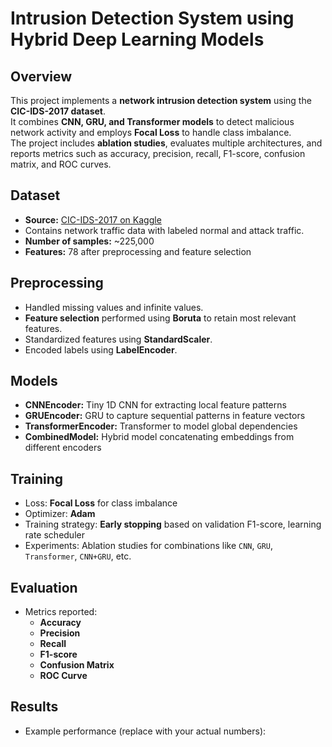 # Intrusion Detection System using Hybrid Deep Learning Models

## Overview
This project implements a **network intrusion detection system** using the **CIC-IDS-2017 dataset**.  
It combines **CNN, GRU, and Transformer models** to detect malicious network activity and employs **Focal Loss** to handle class imbalance.  
The project includes **ablation studies**, evaluates multiple architectures, and reports metrics such as accuracy, precision, recall, F1-score, confusion matrix, and ROC curves.

## Dataset
- **Source:** [CIC-IDS-2017 on Kaggle](https://www.kaggle.com/datasets)  
- Contains network traffic data with labeled normal and attack traffic.  
- **Number of samples:** ~225,000  
- **Features:** 78 after preprocessing and feature selection  

## Preprocessing
- Handled missing values and infinite values.  
- **Feature selection** performed using **Boruta** to retain most relevant features.  
- Standardized features using **StandardScaler**.  
- Encoded labels using **LabelEncoder**.  

## Models
- **CNNEncoder:** Tiny 1D CNN for extracting local feature patterns  
- **GRUEncoder:** GRU to capture sequential patterns in feature vectors  
- **TransformerEncoder:** Transformer to model global dependencies  
- **CombinedModel:** Hybrid model concatenating embeddings from different encoders  

## Training
- Loss: **Focal Loss** for class imbalance  
- Optimizer: **Adam**  
- Training strategy: **Early stopping** based on validation F1-score, learning rate scheduler  
- Experiments: Ablation studies for combinations like `CNN`, `GRU`, `Transformer`, `CNN+GRU`, etc.  

## Evaluation
- Metrics reported:  
  - **Accuracy**  
  - **Precision**  
  - **Recall**  
  - **F1-score**  
  - **Confusion Matrix**  
  - **ROC Curve**  

## Results
- Example performance (replace with your actual numbers):  
